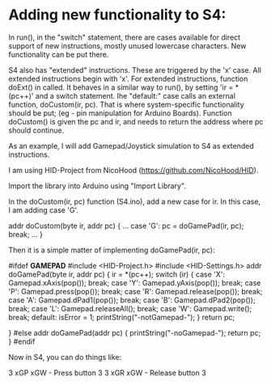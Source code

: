 # Adding new functionality to S4:

In run(), in the "switch" statement, there are cases available for direct support of new instructions, mostly unused lowercase characters. New functionality can be put there.

S4 also has "extended" instructions. These are triggered by the 'x' case. All extended instructions begin with 'x'. For extended instructions, function doExt() in called. It behaves in a similar way to run(), by setting 'ir = \*(pc++)' and a switch statement. Ihe "default:" case calls an external function, doCustom(ir, pc). That is where system-specific functionality should be put; (eg - pin manipulation for Arduino Boards). Function doCustom() is given the pc and ir, and needs to return the address where pc should continue.

As an example, I will add Gamepad/Joystick simulation to S4 as extended instructions.

I am using HID-Project from NicoHood (https://github.com/NicoHood/HID).

Import the library into Arduino using "Import Library".

In the doCustom(ir, pc) function (S4.ino), add a new case for ir. In this case, I am adding case 'G'.

addr doCustom(byte ir, addr pc) {
    ...
    case 'G': pc = doGamePad(ir, pc);        break;
    ...
}

Then it is a simple matter of implementing doGamePad(ir, pc):

\#ifdef __GAMEPAD__
\#include <HID-Project.h>
\#include <HID-Settings.h>
addr doGamePad(byte ir, addr pc) {
    ir = *(pc++);
    switch (ir) {
    case 'X': Gamepad.xAxis(pop());          break;
    case 'Y': Gamepad.yAxis(pop());          break;
    case 'P': Gamepad.press(pop());          break;
    case 'R': Gamepad.release(pop());        break;
    case 'A': Gamepad.dPad1(pop());          break;
    case 'B': Gamepad.dPad2(pop());          break;
    case 'L': Gamepad.releaseAll();          break;
    case 'W': Gamepad.write();               break;
    default:
        isError = 1;
        printString("-notGamepad-");
    }
    return pc;
  
}
\#else
addr doGamePad(addr pc) { printString("-noGamepad-"); return pc; }
\#endif

Now in S4, you can do things like: 

3 xGP xGW  - Press button 3
3 xGR xGW  - Release button 3
